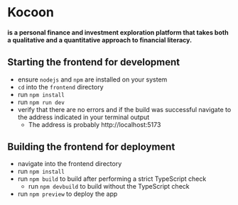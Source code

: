 # Kocoon
#### is a personal finance and investment exploration platform that takes both a qualitative and a quantitative approach to financial literacy.

## Starting the frontend for development
- ensure `nodejs` and `npm` are installed on your system
- `cd` into the `frontend` directory
- run `npm install`
- run `npm run dev`
- verify that there are no errors and if the build was successful navigate to the address indicated in your terminal output
    - The address is probably http://localhost:5173

## Building the frontend for deployment
- navigate into the frontend directory
- run `npm install`
- run `npm build` to build after performing a strict TypeScript check
    - run `npm devbuild` to build without the TypeScript check
- run `npm preview` to deploy the app